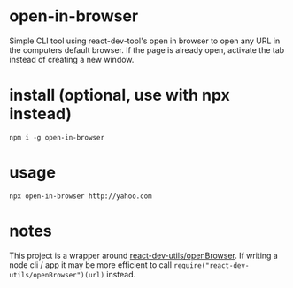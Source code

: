 # open-in-browser

Simple CLI tool using react-dev-tool's open in browser to open any URL in the computers default browser. If the page is already open, activate the tab instead of creating a new window.

# install (optional, use with npx instead)

`npm i -g open-in-browser`

# usage

`npx open-in-browser http://yahoo.com`

# notes

This project is a wrapper around [react-dev-utils/openBrowser](https://github.com/facebook/create-react-app/blob/master/packages/react-dev-utils/openBrowser.js). If writing a node cli / app
it may be more efficient to call `require("react-dev-utils/openBrowser")(url)` instead.
